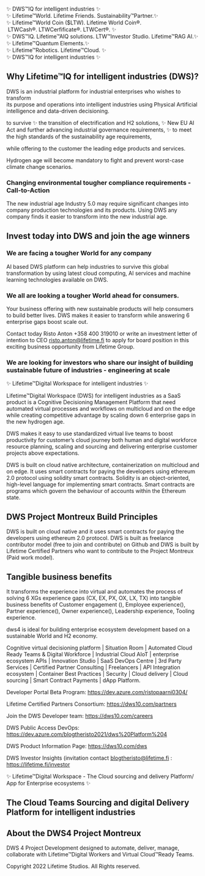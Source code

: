 ✨ DWS™IQ for intelligent industries ✨   
✨ Lifetime™World. Lifetime Friends. Sustainability™Partner.✨   
✨ Lifetime™World Coin ($LTW). Lifetime World Coin®.  LTWCash®. LTWCerfificate®. LTWCert®. ✨   
✨ DWS™IQ. Lifetime™AIQ solutions. LTW™Investor Studio. Lifetime™RAG AI.✨   
✨ Lifetime™Quantum Elements.✨  
✨ Lifetime™Robotics. Lifetime™Cloud. ✨  
✨ DWS™IQ for intelligent industries ✨  
  
## Why Lifetime™IQ for intelligent industries (DWS)?

DWS is an industrial platform for industrial enterprises who wishes to transform   
its purpose and operations into intelligent industries using Physical Artificial intelligence and data-driven decisioning.

to survive 
✨ the transition of electrification and H2 solutions, 
✨ New EU AI Act and further advancing industrial governance requirements,
✨ to meet the high standards of the sustainability age requirements,

while offering to the customer the leading edge products and services. 

Hydrogen age will become mandatory to fight and prevent worst-case climate change scenarios.

### Changing environmental tougher compliance requirements - Call-to-Action

The new industrial age Industry 5.0 may require significant changes into company production technologies and its products. Using DWS any company finds it easier to transform into the new industrial age.

## Invest today into DWS and join the age winners

### We are facing a tougher World for any company 

AI based DWS platform can help industries to survive this global transformation by using latest cloud computing, AI services and machine learning technologies available on DWS.

### We all are looking a tougher World ahead for consumers. 

Your business offering with new sustainable products will help consumers to build better lives. 
DWS makes it easier to transform while answering 6 enterprise gaps boost scale out.

Contact today Risto Anton +358 400 319010 or write an investment letter of intention to CEO risto.anton@lifetime.fi to apply for board position in this exciting business opportunity from Lifetime Group.

### We are looking for investors who share our insight of building sustainable future of industries - engineering at scale

✨ Lifetime™Digital Workspace for intelligent industries ✨

Lifetime™Digital Workspace (DWS) for intelligent industries as a SaaS product is a Cognitive Decisioning Management Platform that need automated virtual processes and workflows on multicloud and on the edge while creating competitive advantage by scaling down 6 enterprise gaps in the new hydrogen age.    

DWS makes it easy to use standardized virtual live teams to boost productivity for customer’s cloud journey both human and digital workforce resource planning, scaling and sourcing and delivering enterprise customer projects above expectations.   

DWS is built on cloud native architecture, containerization on multicloud and on edge. It uses smart contracts for paying the developers using ethereum 2.0 protocol using solidity smart contracts. Solidity is an object-oriented, high-level language for implementing smart contracts. Smart contracts are programs which govern the behaviour of accounts within the Ethereum state.

## DWS Project Montreux Build Principles

DWS is built on cloud native and it uses smart contracts for paying the developers using ethereum 2.0 protocol.
DWS is built as freelance contributor model (free to join and contribute) on Github and
DWS is built by Lifetime Certified Partners who want to contribute to the Project Montreux (Paid work model).

## Tangible business benefits

It transforms the experience into virtual and automates the process of solving 6 XGs experience gaps (CX, EX, PX, OX, LX, TX) into tangible business benefits of Customer engagement (), Employee experience(), Partner experience(), Owner experience(), Leadership experience, Tooling experience.

dws4 is ideal for building enterprise ecosystem development based on a sustainable World and H2 economy.

Cognitive virtual decisioning platform | Situation Room |  Automated Cloud Ready Teams & Digital Workforce | Industrial Cloud AIoT  | enterprise ecosystem APIs | Innovation Studio | SaaS DevOps Centre | 3rd Party Services |  Certified Partner Consulting |  Freelancers |  API Integration ecosystem | Container Best Practices | Security | Cloud delivery  | Cloud sourcing |  Smart Contract Payments | dApp Platform.

Developer Portal Beta Program: <https://dev.azure.com/ristopaarni0304/>

Lifetime Certified Partners Consortium: <https://dws10.com/partners>

Join the DWS Developer team: <https://dws10.com/careers>

DWS Public Access DevOps: <https://dev.azure.com/blogtheristo2021/dws%20Platform%204>

DWS Product Information Page: <https://dws10.com/dws>

DWS Investor Insights (invitation contact blogtheristo@lifetime.fi : <https://lifetime.fi/investor>

✨ Lifetime™Digital Workspace  - The Cloud sourcing and delivery Platform/ App for Enterprise ecosystems ✨ </n>

## The Cloud Teams Sourcing and digital Delivery Platform for intelligent industries

## About the DWS4 Project Montreux

DWS 4 Project Development designed to automate, deliver, manage, collaborate with Lifetime™Digital Workers and Virtual Cloud™Ready Teams.

Copyright 2022 Lifetime Studios. All Rights reserved.
